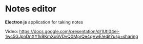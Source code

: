 ﻿# Notes editor
**Electron js** application for taking notes

Video:
https://docs.google.com/presentation/d/1UtI04ei-1wc5GJpnDnXY1kBKmXo6VDvQ0MprQe4qVwE/edit?usp=sharing
